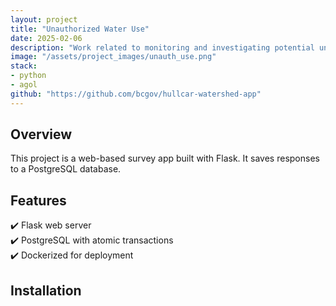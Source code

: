 ```yaml
---
layout: project
title: "Unauthorized Water Use"
date: 2025-02-06
description: "Work related to monitoring and investigating potential unauthorized water use."
image: "/assets/project_images/unauth_use.png"
stack:
- python
- agol
github: "https://github.com/bcgov/hullcar-watershed-app"
---
```


## Overview
This project is a web-based survey app built with Flask. It saves responses to a PostgreSQL database.

## Features
✔️ Flask web server  
✔️ PostgreSQL with atomic transactions  
✔️ Dockerized for deployment  

## Installation
